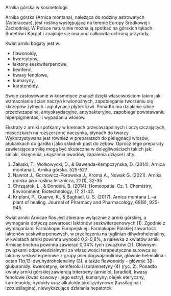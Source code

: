 Arnika górska w kosmetologii

Arnika górska (Arnica montana), należąca do rodziny astrowatych (Asteraceae), jest rośliną występującą na terenie Europy Środkowej i Zachodniej. W Polsce naturalnie można ją spotkać na górskich łąkach Sudetów i Karpat i znajduje się ona pod całkowitą ochroną przyrody.

Kwiat arniki bogaty jest w:
- flawonoidy, 
- kwercytyny, 
- laktony seskwiterpenowe,
- kemferol,
- kwasy fenolowe, 
- kumaryny,
- karotenoidy.

Swoje zastosowanie w kosmetyce znalazł dzięki właściwościom takim jak wzmacnianie ścian naczyń krwionośnych, zapobieganie tworzeniu się skrzepów żylnych i aglutynacji płytek krwi. Ponadto ma działanie silnie przeciwzapalne, antyoksydacyjne, antybakteryjne, zapobiega powstawaniu hiperpigmentacji i wypadaniu włosów.

Ekstraty z arniki spotkamy w kremach przeciwzapalnych i oczyszczających, maseczkach na rozszerzone naczynka, płynach do twarzy. Wykorzystywana jest również w preparatach do pielęgnacji włosów, płukankach do gardła i jako składnik past do zębów. Oprócz tego preparaty zawierające arnikę mogą być skuteczne w dolegliwościach takich jak: siniaki, skręcenia, ukąszenia owadów, zapalenia dziąseł i afty.

1) Załuski, T., Wołkowycki, D., & Gawenda-Kempczyńska, D. (2014). Arnica montana L. Arnika górska. 525-527
2) Nawrot J., Gornowicz-Porowska J., Kroma A., Nowak G. (2021). Arnika górska jako roślina lecznicza, 22(1), 32-35
3) Chrząstek, L., & Dondela, B. (2014). Homeopatia. Cz. 1. Chemistry, Environment, Biotechnology, 17, 21-42.
4) Kriplani, P., Guarve, K., & Baghael, U. S. (2017). Arnica montana L.–a plant of healing. Journal of Pharmacy and Pharmacology, 69(8), 925-945.



Kwiat arniki Arnicae flos jest zbierany wyłącznie z arniki górskiej, a wymagania dotyczą zawartości laktonów seskwiterpenowych (1). Zgodnie z wymaganiami Farmakopei Europejskiej i Farmakopei Polskiej zawartość laktonów seskwiterpenowych, w przeliczeniu na tyglinian dihydrohelenaliny, w kwiatach arniki powinna wynosić 0,2-0,8%, a nalewka z kwiatów arniki Arnicae tinctura powinna zawierać 0,04% tych związków (2). Głównymi związkami odpowiedzialnymi za właściwości terapeutyczne surowca są laktony seskwiterpenowe z grupy pseudogwajanolidów, głównie helenalina i octan 11α,13-dwuhydrohelenaliny (3), a także flawonoidy – głównie 3β-glukuronidy: kwercetyny, kemferolu i izoramnetyny (4) (ryc. 2). Ponadto kwiaty arniki górskiej zawierają triterpeny (arnidiol, faradiol), kwasy fenolowe (kwas kawowy i jego estry), kumaryny, olejek eteryczny, karotenoidy, irydoidy oraz alkaloidy pirolizydynowe (tussilagina i izotussilagina), niewykazujące działania hepatotok